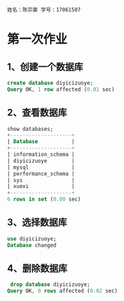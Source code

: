 ```姓名：陈宗豪 学号：17061507```

# 第一次作业
## 1、创建一个数据库
```sql
create database diyicizuoye;
Query OK, 1 row affected (0.01 sec)
```
## 2、查看数据库
```sql
show databases;
+--------------------+
| Database           |
+--------------------+
| information_schema |
| diyicizuoye        |
| mysql              |
| performance_schema |
| sys                |
| xuexi              |
+--------------------+
6 rows in set (0.00 sec)
```
## 3、选择数据库
```sql
use diyicizuoye;
Database changed
```
## 4、删除数据库
```sql
 drop database diyicizuoye;
Query OK, 0 rows affected (0.02 sec)
```
